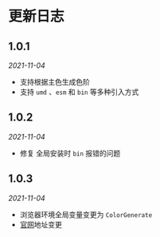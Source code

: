 # 更新日志

## 1.0.1
*2021-11-04*
- 支持根据主色生成色阶
- 支持 `umd` 、`esm` 和 `bin` 等多种引入方式

## 1.0.2
*2021-11-04*
- 修复 全局安装时 `bin` 报错的问题

## 1.0.3
*2021-11-04*
- 浏览器环境全局变量变更为 `ColorGenerate`
- [官网](https://color-generate-docs.sh2.agoralab.co/#/)地址变更